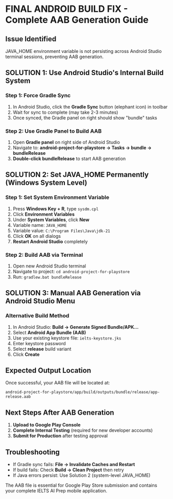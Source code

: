 # FINAL ANDROID BUILD FIX - Complete AAB Generation Guide

## Issue Identified
JAVA_HOME environment variable is not persisting across Android Studio terminal sessions, preventing AAB generation.

## SOLUTION 1: Use Android Studio's Internal Build System

### Step 1: Force Gradle Sync
1. In Android Studio, click the **Gradle Sync** button (elephant icon) in toolbar
2. Wait for sync to complete (may take 2-3 minutes)
3. Once synced, the Gradle panel on right should show "bundle" tasks

### Step 2: Use Gradle Panel to Build AAB
1. Open **Gradle panel** on right side of Android Studio
2. Navigate to: **android-project-for-playstore → Tasks → bundle → bundleRelease**
3. **Double-click bundleRelease** to start AAB generation

## SOLUTION 2: Set JAVA_HOME Permanently (Windows System Level)

### Step 1: Set System Environment Variable
1. Press **Windows Key + R**, type `sysdm.cpl`
2. Click **Environment Variables**
3. Under **System Variables**, click **New**
4. Variable name: `JAVA_HOME`
5. Variable value: `C:\Program Files\Java\jdk-21`
6. Click **OK** on all dialogs
7. **Restart Android Studio** completely

### Step 2: Build AAB via Terminal
1. Open new Android Studio terminal
2. Navigate to project: `cd android-project-for-playstore`
3. Run: `gradlew.bat bundleRelease`

## SOLUTION 3: Manual AAB Generation via Android Studio Menu

### Alternative Build Method
1. In Android Studio: **Build → Generate Signed Bundle/APK...**
2. Select **Android App Bundle (AAB)**
3. Use your existing keystore file: `ielts-keystore.jks`
4. Enter keystore password
5. Select **release** build variant
6. Click **Create**

## Expected Output Location
Once successful, your AAB file will be located at:
```
android-project-for-playstore/app/build/outputs/bundle/release/app-release.aab
```

## Next Steps After AAB Generation
1. **Upload to Google Play Console**
2. **Complete Internal Testing** (required for new developer accounts)
3. **Submit for Production** after testing approval

## Troubleshooting
- If Gradle sync fails: **File → Invalidate Caches and Restart**
- If build fails: Check **Build → Clean Project** then retry
- If Java errors persist: Use Solution 2 (system-level JAVA_HOME)

The AAB file is essential for Google Play Store submission and contains your complete IELTS AI Prep mobile application.